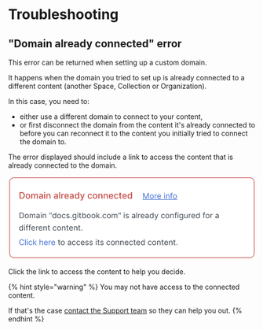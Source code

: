 # Troubleshooting

## "Domain already connected" error

This error can be returned when setting up a custom domain.

It happens when the domain you tried to set up is already connected to a different content (another Space, Collection or Organization).

In this case, you need to:

* either use a different domain to connect to your content,
* or first disconnect the domain from the content it's already connected to before you can reconnect it to the content you initially tried to connect the domain to.

The error displayed should include a link to access the content that is already connected to the domain.

![](<../../.gitbook/assets/Screenshot 2022-03-16 at 15.27.42.png>)

Click the link to access the content to help you decide.

{% hint style="warning" %}
You may not have access to the connected content.

If that's the case [contact the Support team](../../troubleshooting/support.md) so they can help you out.
{% endhint %}

